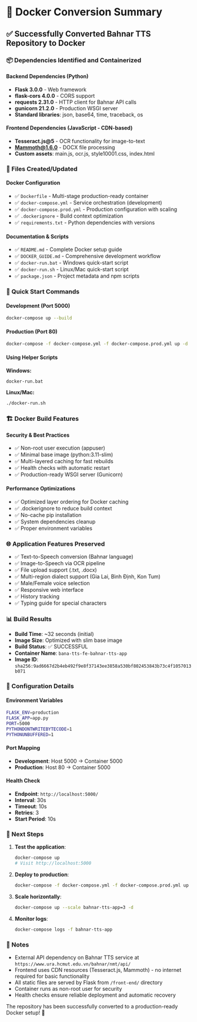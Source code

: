 # 🐳 Docker Conversion Summary

## ✅ Successfully Converted Bahnar TTS Repository to Docker

### 📦 Dependencies Identified and Containerized

#### Backend Dependencies (Python)
- **Flask 3.0.0** - Web framework
- **flask-cors 4.0.0** - CORS support
- **requests 2.31.0** - HTTP client for Bahnar API calls
- **gunicorn 21.2.0** - Production WSGI server
- **Standard libraries**: json, base64, time, traceback, os

#### Frontend Dependencies (JavaScript - CDN-based)
- **Tesseract.js@5** - OCR functionality for image-to-text
- **Mammoth@1.6.0** - DOCX file processing
- **Custom assets**: main.js, ocr.js, style10001.css, index.html

### 📁 Files Created/Updated

#### Docker Configuration
- ✅ `Dockerfile` - Multi-stage production-ready container
- ✅ `docker-compose.yml` - Service orchestration (development)
- ✅ `docker-compose.prod.yml` - Production configuration with scaling
- ✅ `.dockerignore` - Build context optimization
- ✅ `requirements.txt` - Python dependencies with versions

#### Documentation & Scripts
- ✅ `README.md` - Complete Docker setup guide
- ✅ `DOCKER_GUIDE.md` - Comprehensive development workflow
- ✅ `docker-run.bat` - Windows quick-start script
- ✅ `docker-run.sh` - Linux/Mac quick-start script
- ✅ `package.json` - Project metadata and npm scripts

### 🚀 Quick Start Commands

#### Development (Port 5000)
```bash
docker-compose up --build
```

#### Production (Port 80)
```bash
docker-compose -f docker-compose.yml -f docker-compose.prod.yml up -d
```

#### Using Helper Scripts
**Windows:**
```cmd
docker-run.bat
```

**Linux/Mac:**
```bash
./docker-run.sh
```

### 🏗️ Docker Build Features

#### Security & Best Practices
- ✅ Non-root user execution (appuser)
- ✅ Minimal base image (python:3.11-slim)
- ✅ Multi-layered caching for fast rebuilds
- ✅ Health checks with automatic restart
- ✅ Production-ready WSGI server (Gunicorn)

#### Performance Optimizations
- ✅ Optimized layer ordering for Docker caching
- ✅ .dockerignore to reduce build context
- ✅ No-cache pip installation
- ✅ System dependencies cleanup
- ✅ Proper environment variables

### 🌐 Application Features Preserved
- ✅ Text-to-Speech conversion (Bahnar language)
- ✅ Image-to-Speech via OCR pipeline
- ✅ File upload support (.txt, .docx)
- ✅ Multi-region dialect support (Gia Lai, Bình Định, Kon Tum)
- ✅ Male/Female voice selection
- ✅ Responsive web interface
- ✅ History tracking
- ✅ Typing guide for special characters

### 📊 Build Results
- **Build Time**: ~32 seconds (initial)
- **Image Size**: Optimized with slim base image
- **Build Status**: ✅ SUCCESSFUL
- **Container Name**: `bana-tts-fe-bahnar-tts-app`
- **Image ID**: `sha256:9ad6667d2b4eb492f9e8f37143ee3858a530bf802453843b73c4f1057013b071`

### 🔧 Configuration Details

#### Environment Variables
```bash
FLASK_ENV=production
FLASK_APP=app.py
PORT=5000
PYTHONDONTWRITEBYTECODE=1
PYTHONUNBUFFERED=1
```

#### Port Mapping
- **Development**: Host 5000 → Container 5000
- **Production**: Host 80 → Container 5000

#### Health Check
- **Endpoint**: `http://localhost:5000/`
- **Interval**: 30s
- **Timeout**: 10s
- **Retries**: 3
- **Start Period**: 10s

### 🎯 Next Steps

1. **Test the application**:
   ```bash
   docker-compose up
   # Visit http://localhost:5000
   ```

2. **Deploy to production**:
   ```bash
   docker-compose -f docker-compose.yml -f docker-compose.prod.yml up -d
   ```

3. **Scale horizontally**:
   ```bash
   docker-compose up --scale bahnar-tts-app=3 -d
   ```

4. **Monitor logs**:
   ```bash
   docker-compose logs -f bahnar-tts-app
   ```

### 📝 Notes
- External API dependency on Bahnar TTS service at `https://www.ura.hcmut.edu.vn/bahnar/nmt/api/`
- Frontend uses CDN resources (Tesseract.js, Mammoth) - no internet required for basic functionality
- All static files are served by Flask from `/front-end/` directory
- Container runs as non-root user for security
- Health checks ensure reliable deployment and automatic recovery

The repository has been successfully converted to a production-ready Docker setup! 🎉
